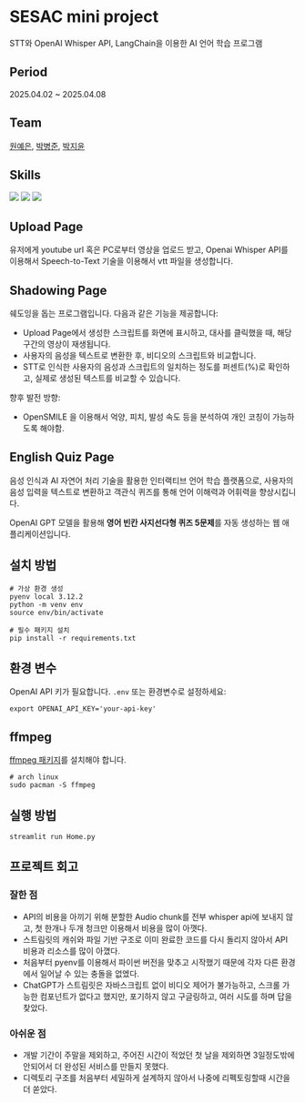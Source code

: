 # SESAC mini project

STT와 OpenAI Whisper API, LangChain을 이용한 AI 언어 학습 프로그램

## Period

2025.04.02 ~ 2025.04.08

## Team

[원예은](https://github.com/yetk124), [박병준](https://github.com/alpacamale), [박지윤](#)

## Skills
<img src="https://img.shields.io/badge/python-3776AB?style=for-the-badge&logo=python&logoColor=white">
<img src="https://img.shields.io/badge/github-181717?style=for-the-badge&logo=github&logoColor=white">
<img src="https://img.shields.io/badge/streamlit-FF4B4B?style=for-the-badge&logo=github&logoColor=white">


## Upload Page

유저에게 youtube url 혹은 PC로부터 영상을 업로드 받고, Openai Whisper API를 이용해서 Speech-to-Text 기술을 이용해서 vtt 파일을 생성합니다.

## Shadowing Page

쉐도잉을 돕는 프로그램입니다. 다음과 같은 기능을 제공합니다:

- Upload Page에서 생성한 스크립트를 화면에 표시하고, 대사를 클릭했을 때, 해당 구간의 영상이 재생됩니다.
- 사용자의 음성을 텍스트로 변환한 후, 비디오의 스크립트와 비교합니다.
- STT로 인식한 사용자의 음성과 스크립트의 일치하는 정도를 퍼센트(%)로 확인하고, 실제로 생성된 텍스트를 비교할 수 있습니다.

향후 발전 방향:

- OpenSMILE 을 이용해서 억양, 피치, 발성 속도 등을 분석하여 개인 코칭이 가능하도록 해야함.

## English Quiz Page

음성 인식과 AI 자연어 처리 기술을 활용한 인터랙티브 언어 학습 플랫폼으로, 사용자의 음성 입력을 텍스트로 변환하고 객관식 퀴즈를 통해 언어 이해력과 어휘력을 향상시킵니다.

OpenAI GPT 모델을 활용해 **영어 빈칸 사지선다형 퀴즈 5문제**를 자동 생성하는 웹 애플리케이션입니다.

## 설치 방법

```
# 가상 환경 생성
pyenv local 3.12.2
python -m venv env
source env/bin/activate

# 필수 패키지 설치
pip install -r requirements.txt
```

## 환경 변수

OpenAI API 키가 필요합니다. `.env` 또는 환경변수로 설정하세요:

```
export OPENAI_API_KEY='your-api-key'
```

## ffmpeg

[ffmpeg 패키지](https://www.ffmpeg.org/)를 설치해야 합니다.

```
# arch linux
sudo pacman -S ffmpeg
```

## 실행 방법

```
streamlit run Home.py
```

## 프로젝트 회고

### 잘한 점

- API의 비용을 아끼기 위해 분할한 Audio chunk를 전부 whisper api에 보내지 않고, 첫 한개나 두개 청크만 이용해서 비용을 많이 아꼇다.
- 스트림릿의 캐쉬와 파일 기반 구조로 이미 완료한 코드를 다시 돌리지 않아서 API 비용과 리소스를 많이 아꼈다.
- 처음부터 pyenv를 이용해서 파이썬 버전을 맞추고 시작했기 때문에 각자 다른 환경에서 일어날 수 있는 충돌을 없엤다.
- ChatGPT가 스트림릿은 자바스크립트 없이 비디오 제어가 불가능하고, 스크롤 가능한 컴포넌트가 없다고 했지만, 포기하지 않고 구글링하고, 여러 시도를 하며 답을 찾았다.

### 아쉬운 점

- 개발 기간이 주말을 제외하고, 주어진 시간이 적었던 첫 날을 제외하면 3일정도밖에 안되어서 더 완성된 서비스를 만들지 못했다.
- 디렉토리 구조를 처음부터 세밀하게 설계하지 않아서 나중에 리펙토링할때 시간을 더 쏟았다.
